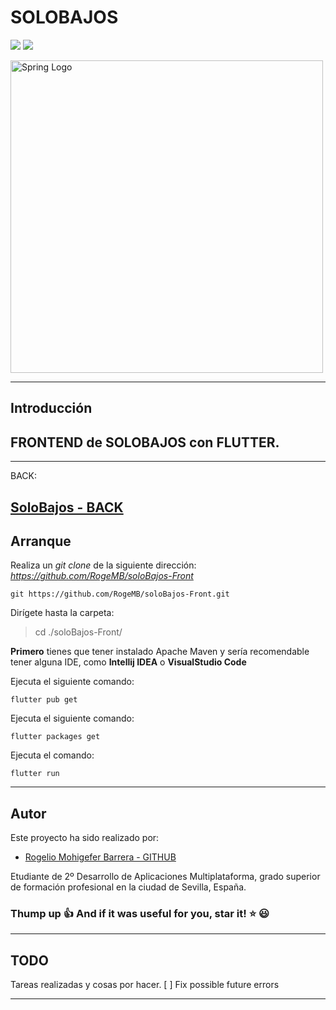 # SOLOBAJOS

<img src="https://img.shields.io/badge/Flutter-3.7.5-green"/> <img src="https://img.shields.io/badge/Dart-2.19.2-blue"/> 

<img src="https://docs.flutter.dev/assets/images/flutter-logo-sharing.png" width="500" alt="Spring Logo"/>
 
___
## **Introducción**

## FRONTEND de SOLOBAJOS con **FLUTTER**.
---
BACK:

[SoloBajos - BACK ](https://github.com/RogeMB/soloBajos-Back)
---
## **Arranque**



Realiza un *git clone* de la siguiente dirección: 
*https://github.com/RogeMB/soloBajos-Front*

```console
git https://github.com/RogeMB/soloBajos-Front.git
```

Dirígete hasta la carpeta:

> cd ./soloBajos-Front/


**Primero** tienes que tener instalado Apache Maven y sería recomendable tener alguna IDE, como **Intellij IDEA** o **VisualStudio Code**

Ejecuta el siguiente comando:
    
    flutter pub get
    
    
Ejecuta el siguiente comando:
    
    flutter packages get


Ejecuta el comando:

    flutter run
    

___
## **Autor**

Este proyecto ha sido realizado por: 

* [Rogelio Mohigefer Barrera - GITHUB](https://github.com/RogeMB)

Etudiante de 2º Desarrollo de Aplicaciones Multiplataforma, grado 
superior de formación profesional en la ciudad de Sevilla, España.

### **Thump up :+1: And if it was useful for you, star it! :star: :smiley:**

___
## **TODO**

Tareas realizadas y cosas por hacer.
[ ] Fix possible future errors
___
